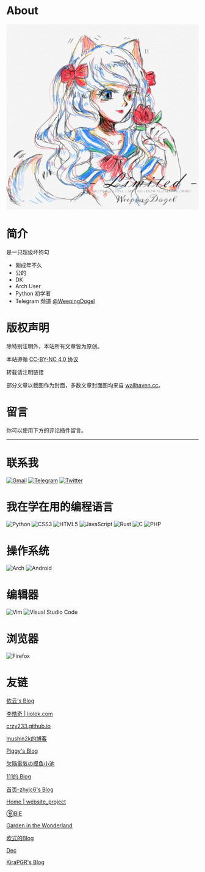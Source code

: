 # About


![](/img/photo_2021-02-15_20-22-35.png)

# 简介 
是一只超级坏狗勾
* 刚成年不久
* 公的 
* DK 
* Arch User 
* Python 初学者 
* Telegram 频道 [@WeepingDogel](https://t.me/WeepingDogel)

# 版权声明

除特别注明外，本站所有文章皆为原创。

本站遵循 [CC-BY-NC 4.0 协议](https://creativecommons.org/licenses/by-nc/4.0/)

转载请注明链接

部分文章以截图作为封面，多数文章封面图均来自 [wallhaven.cc](https://wallhaven.cc/)。

# 留言

你可以使用下方的评论插件留言。

----

# 联系我
[![Gmail](https://img.shields.io/badge/Gmail-D14836?style=for-the-badge&logo=gmail&logoColor=white)](mailto:weepingdogel@gmail.com)
[![Telegram](https://img.shields.io/badge/Telegram-2CA5E0?style=for-the-badge&logo=telegram&logoColor=white)](https://t.me/WeepingDogel)
[![Twitter](https://img.shields.io/badge/Twitter-%231DA1F2.svg?style=for-the-badge&logo=Twitter&logoColor=white)](https://twitter.com/weepingdogel_me)

# 我在学在用的编程语言
![Python](https://img.shields.io/badge/python-3670A0?style=for-the-badge&logo=python&logoColor=ffdd54)
![CSS3](https://img.shields.io/badge/css3-%231572B6.svg?style=for-the-badge&logo=css3&logoColor=white)
![HTML5](https://img.shields.io/badge/html5-%23E34F26.svg?style=for-the-badge&logo=html5&logoColor=white)
![JavaScript](https://img.shields.io/badge/javascript-%23323330.svg?style=for-the-badge&logo=javascript&logoColor=%23F7DF1E)
![Rust](https://img.shields.io/badge/rust-%23000000.svg?style=for-the-badge&logo=rust&logoColor=white)
![C](https://img.shields.io/badge/c-%2300599C.svg?style=for-the-badge&logo=c&logoColor=white)
![PHP](https://img.shields.io/badge/php-%777bb3.svg?style=for-the-badge&logo=php&logoColor=white)

# 操作系统
![Arch](https://img.shields.io/badge/Arch%20Linux-1793D1?logo=arch-linux&logoColor=fff&style=for-the-badge)
![Android](https://img.shields.io/badge/Android-3DDC84?style=for-the-badge&logo=android&logoColor=white)

# 编辑器
![Vim](https://img.shields.io/badge/VIM-%2311AB00.svg?style=for-the-badge&logo=vim&logoColor=white)
![Visual Studio Code](https://img.shields.io/badge/VisualStudioCode-0078d7.svg?style=for-the-badge&logo=visual-studio-code&logoColor=white)

# 浏览器
![Firefox](https://img.shields.io/badge/Firefox-FF7139?style=for-the-badge&logo=Firefox-Browser&logoColor=white)


# 友链

[依云's Blog](https://blog.lilydjwg.me/)

[李皓奇 | liolok.com](https://liolok.com/zhs/)

[crzy233.github.io](https://crzy233.github.io/)

[mushin2k的博客](https://mushin2k.github.io/)

[Piggy's Blog](https://blog.piggy.moe/)

[欠陥電気の摸鱼小池](https://blog.atri.tk/)

[111的 Blog](https://lzwsb.github.io/)

[首页-zhyjc6's Blog](https://zhyjc6.github.io/)

[Home | website_project](https://zangjiucheng.wixsite.com/website-project)

[⑨BIE](https://9bie.org/)

[Garden in the Wonderland](https://blog.yuuta.moe/)

[欧式的Blog](https://blog.ous50.moe/)

[Dec](https://kekeimiku.github.io/)

[KiraPGR's Blog](https://kira-pgr.github.io/)

